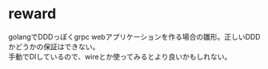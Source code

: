 # reward
golangでDDDっぽくgrpc webアプリケーションを作る場合の雛形。正しいDDDかどうかの保証はできない。  
手動でDIしているので、wireとか使ってみるとより良いかもしれない。
